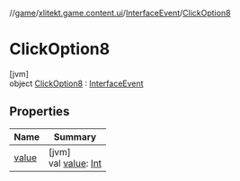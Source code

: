 //[game](../../../../index.md)/[xlitekt.game.content.ui](../../index.md)/[InterfaceEvent](../index.md)/[ClickOption8](index.md)

# ClickOption8

[jvm]\
object [ClickOption8](index.md) : [InterfaceEvent](../index.md)

## Properties

| Name | Summary |
|---|---|
| [value](../value.md) | [jvm]<br>val [value](../value.md): [Int](https://kotlinlang.org/api/latest/jvm/stdlib/kotlin/-int/index.html) |
